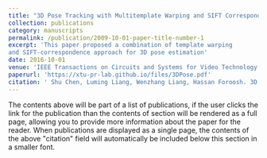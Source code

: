 ```yaml
---
title: "3D Pose Tracking with Multitemplate Warping and SIFT Correspondences"
collection: publications
category: manuscripts
permalink: /publication/2009-10-01-paper-title-number-1
excerpt: 'This paper proposed a combination of template warping
and SIFT-correspondence approach for 3D pose estimation'
date: 2016-10-01
venue: 'IEEE Transactions on Circuits and Systems for Video Technology'
paperurl: 'https://xtu-pr-lab.github.io/files/3DPose.pdf'
citation: '	Shu Chen, Luming Liang, Wenzhang Liang, Hassan Foroosh. 3D Pose Tracking with Multitemplate Warping and SIFT Correspondences. IEEE Transactions on Circuits and Systems for Video Technology, 2016, 26(11): 2043-2055.'
---
```


The contents above will be part of a list of publications, if the user clicks the link for the publication than the contents of section will be rendered as a full page, allowing you to provide more information about the paper for the reader. When publications are displayed as a single page, the contents of the above "citation" field will automatically be included below this section in a smaller font.
